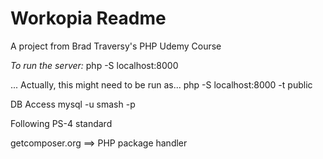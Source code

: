 # Workopia Readme

A project from Brad Traversy's PHP Udemy Course

_To run the server:_
php -S localhost:8000

... Actually, this might need to be run as...
php -S localhost:8000 -t public

DB Access
mysql -u smash -p

Following PS-4 standard

getcomposer.org ==> PHP package handler
